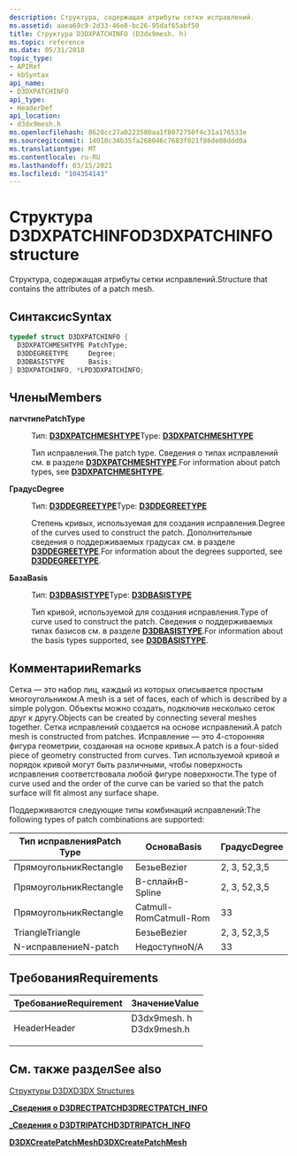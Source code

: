 ```yaml
---
description: Структура, содержащая атрибуты сетки исправлений.
ms.assetid: aaea69c9-2d33-46e8-bc26-95daf65abf50
title: Структура D3DXPATCHINFO (D3dx9mesh. h)
ms.topic: reference
ms.date: 05/31/2018
topic_type:
- APIRef
- kbSyntax
api_name:
- D3DXPATCHINFO
api_type:
- HeaderDef
api_location:
- d3dx9mesh.h
ms.openlocfilehash: 8628cc27a0223580aa1f8072750f4c31a176533e
ms.sourcegitcommit: 14010c34b35fa268046c7683f021f86de08ddd0a
ms.translationtype: MT
ms.contentlocale: ru-RU
ms.lasthandoff: 03/15/2021
ms.locfileid: "104354143"
---
```

# <a name="d3dxpatchinfo-structure"></a><span data-ttu-id="7afe8-103">Структура D3DXPATCHINFO</span><span class="sxs-lookup"><span data-stu-id="7afe8-103">D3DXPATCHINFO structure</span></span>

<span data-ttu-id="7afe8-104">Структура, содержащая атрибуты сетки исправлений.</span><span class="sxs-lookup"><span data-stu-id="7afe8-104">Structure that contains the attributes of a patch mesh.</span></span>

## <a name="syntax"></a><span data-ttu-id="7afe8-105">Синтаксис</span><span class="sxs-lookup"><span data-stu-id="7afe8-105">Syntax</span></span>


```C++
typedef struct D3DXPATCHINFO {
  D3DXPATCHMESHTYPE PatchType;
  D3DDEGREETYPE     Degree;
  D3DBASISTYPE      Basis;
} D3DXPATCHINFO, *LPD3DXPATCHINFO;
```



## <a name="members"></a><span data-ttu-id="7afe8-106">Члены</span><span class="sxs-lookup"><span data-stu-id="7afe8-106">Members</span></span>

<dl> <dt>

<span data-ttu-id="7afe8-107">**патчтипе**</span><span class="sxs-lookup"><span data-stu-id="7afe8-107">**PatchType**</span></span>
</dt> <dd>

<span data-ttu-id="7afe8-108">Тип: **[ **D3DXPATCHMESHTYPE**](./d3dxpatchmeshtype.md)**</span><span class="sxs-lookup"><span data-stu-id="7afe8-108">Type: **[**D3DXPATCHMESHTYPE**](./d3dxpatchmeshtype.md)**</span></span>

</dd> <dd>

<span data-ttu-id="7afe8-109">Тип исправления.</span><span class="sxs-lookup"><span data-stu-id="7afe8-109">The patch type.</span></span> <span data-ttu-id="7afe8-110">Сведения о типах исправлений см. в разделе [**D3DXPATCHMESHTYPE**](./d3dxpatchmeshtype.md).</span><span class="sxs-lookup"><span data-stu-id="7afe8-110">For information about patch types, see [**D3DXPATCHMESHTYPE**](./d3dxpatchmeshtype.md).</span></span>

</dd> <dt>

<span data-ttu-id="7afe8-111">**Градус**</span><span class="sxs-lookup"><span data-stu-id="7afe8-111">**Degree**</span></span>
</dt> <dd>

<span data-ttu-id="7afe8-112">Тип: **[ **D3DDEGREETYPE**](./d3ddegreetype.md)**</span><span class="sxs-lookup"><span data-stu-id="7afe8-112">Type: **[**D3DDEGREETYPE**](./d3ddegreetype.md)**</span></span>

</dd> <dd>

<span data-ttu-id="7afe8-113">Степень кривых, используемая для создания исправления.</span><span class="sxs-lookup"><span data-stu-id="7afe8-113">Degree of the curves used to construct the patch.</span></span> <span data-ttu-id="7afe8-114">Дополнительные сведения о поддерживаемых градусах см. в разделе [**D3DDEGREETYPE**](./d3ddegreetype.md).</span><span class="sxs-lookup"><span data-stu-id="7afe8-114">For information about the degrees supported, see [**D3DDEGREETYPE**](./d3ddegreetype.md).</span></span>

</dd> <dt>

<span data-ttu-id="7afe8-115">**База**</span><span class="sxs-lookup"><span data-stu-id="7afe8-115">**Basis**</span></span>
</dt> <dd>

<span data-ttu-id="7afe8-116">Тип: **[ **D3DBASISTYPE**](./d3dbasistype.md)**</span><span class="sxs-lookup"><span data-stu-id="7afe8-116">Type: **[**D3DBASISTYPE**](./d3dbasistype.md)**</span></span>

</dd> <dd>

<span data-ttu-id="7afe8-117">Тип кривой, используемой для создания исправления.</span><span class="sxs-lookup"><span data-stu-id="7afe8-117">Type of curve used to construct the patch.</span></span> <span data-ttu-id="7afe8-118">Сведения о поддерживаемых типах базисов см. в разделе [**D3DBASISTYPE**](./d3dbasistype.md).</span><span class="sxs-lookup"><span data-stu-id="7afe8-118">For information about the basis types supported, see [**D3DBASISTYPE**](./d3dbasistype.md).</span></span>

</dd> </dl>

## <a name="remarks"></a><span data-ttu-id="7afe8-119">Комментарии</span><span class="sxs-lookup"><span data-stu-id="7afe8-119">Remarks</span></span>

<span data-ttu-id="7afe8-120">Сетка — это набор лиц, каждый из которых описывается простым многоугольником.</span><span class="sxs-lookup"><span data-stu-id="7afe8-120">A mesh is a set of faces, each of which is described by a simple polygon.</span></span> <span data-ttu-id="7afe8-121">Объекты можно создать, подключив несколько сеток друг к другу.</span><span class="sxs-lookup"><span data-stu-id="7afe8-121">Objects can be created by connecting several meshes together.</span></span> <span data-ttu-id="7afe8-122">Сетка исправлений создается на основе исправлений.</span><span class="sxs-lookup"><span data-stu-id="7afe8-122">A patch mesh is constructed from patches.</span></span> <span data-ttu-id="7afe8-123">Исправление — это 4-сторонняя фигура геометрии, созданная на основе кривых.</span><span class="sxs-lookup"><span data-stu-id="7afe8-123">A patch is a four-sided piece of geometry constructed from curves.</span></span> <span data-ttu-id="7afe8-124">Тип используемой кривой и порядок кривой могут быть различными, чтобы поверхность исправления соответствовала любой фигуре поверхности.</span><span class="sxs-lookup"><span data-stu-id="7afe8-124">The type of curve used and the order of the curve can be varied so that the patch surface will fit almost any surface shape.</span></span>

<span data-ttu-id="7afe8-125">Поддерживаются следующие типы комбинаций исправлений:</span><span class="sxs-lookup"><span data-stu-id="7afe8-125">The following types of patch combinations are supported:</span></span>



| <span data-ttu-id="7afe8-126">Тип исправления</span><span class="sxs-lookup"><span data-stu-id="7afe8-126">Patch Type</span></span> | <span data-ttu-id="7afe8-127">Основа</span><span class="sxs-lookup"><span data-stu-id="7afe8-127">Basis</span></span>       | <span data-ttu-id="7afe8-128">Градус</span><span class="sxs-lookup"><span data-stu-id="7afe8-128">Degree</span></span> |
|------------|-------------|--------|
| <span data-ttu-id="7afe8-129">Прямоугольник</span><span class="sxs-lookup"><span data-stu-id="7afe8-129">Rectangle</span></span>  | <span data-ttu-id="7afe8-130">Безье</span><span class="sxs-lookup"><span data-stu-id="7afe8-130">Bezier</span></span>      | <span data-ttu-id="7afe8-131">2, 3, 5</span><span class="sxs-lookup"><span data-stu-id="7afe8-131">2,3,5</span></span>  |
| <span data-ttu-id="7afe8-132">Прямоугольник</span><span class="sxs-lookup"><span data-stu-id="7afe8-132">Rectangle</span></span>  | <span data-ttu-id="7afe8-133">B-сплайн</span><span class="sxs-lookup"><span data-stu-id="7afe8-133">B-Spline</span></span>    | <span data-ttu-id="7afe8-134">2, 3, 5</span><span class="sxs-lookup"><span data-stu-id="7afe8-134">2,3,5</span></span>  |
| <span data-ttu-id="7afe8-135">Прямоугольник</span><span class="sxs-lookup"><span data-stu-id="7afe8-135">Rectangle</span></span>  | <span data-ttu-id="7afe8-136">Catmull-Rom</span><span class="sxs-lookup"><span data-stu-id="7afe8-136">Catmull-Rom</span></span> | <span data-ttu-id="7afe8-137">3</span><span class="sxs-lookup"><span data-stu-id="7afe8-137">3</span></span>      |
| <span data-ttu-id="7afe8-138">Triangle</span><span class="sxs-lookup"><span data-stu-id="7afe8-138">Triangle</span></span>   | <span data-ttu-id="7afe8-139">Безье</span><span class="sxs-lookup"><span data-stu-id="7afe8-139">Bezier</span></span>      | <span data-ttu-id="7afe8-140">2, 3, 5</span><span class="sxs-lookup"><span data-stu-id="7afe8-140">2,3,5</span></span>  |
| <span data-ttu-id="7afe8-141">N-исправление</span><span class="sxs-lookup"><span data-stu-id="7afe8-141">N-patch</span></span>    | <span data-ttu-id="7afe8-142">Недоступно</span><span class="sxs-lookup"><span data-stu-id="7afe8-142">N/A</span></span>         | <span data-ttu-id="7afe8-143">3</span><span class="sxs-lookup"><span data-stu-id="7afe8-143">3</span></span>      |



 

## <a name="requirements"></a><span data-ttu-id="7afe8-144">Требования</span><span class="sxs-lookup"><span data-stu-id="7afe8-144">Requirements</span></span>



| <span data-ttu-id="7afe8-145">Требование</span><span class="sxs-lookup"><span data-stu-id="7afe8-145">Requirement</span></span> | <span data-ttu-id="7afe8-146">Значение</span><span class="sxs-lookup"><span data-stu-id="7afe8-146">Value</span></span> |
|-------------------|----------------------------------------------------------------------------------------|
| <span data-ttu-id="7afe8-147">Header</span><span class="sxs-lookup"><span data-stu-id="7afe8-147">Header</span></span><br/> | <dl> <span data-ttu-id="7afe8-148"><dt>D3dx9mesh. h</dt></span><span class="sxs-lookup"><span data-stu-id="7afe8-148"><dt>D3dx9mesh.h</dt></span></span> </dl> |



## <a name="see-also"></a><span data-ttu-id="7afe8-149">См. также раздел</span><span class="sxs-lookup"><span data-stu-id="7afe8-149">See also</span></span>

<dl> <dt>

[<span data-ttu-id="7afe8-150">Структуры D3DX</span><span class="sxs-lookup"><span data-stu-id="7afe8-150">D3DX Structures</span></span>](dx9-graphics-reference-d3dx-structures.md)
</dt> <dt>

[<span data-ttu-id="7afe8-151">**\_Сведения о D3DRECTPATCH**</span><span class="sxs-lookup"><span data-stu-id="7afe8-151">**D3DRECTPATCH\_INFO**</span></span>](d3drectpatch-info.md)
</dt> <dt>

[<span data-ttu-id="7afe8-152">**\_Сведения о D3DTRIPATCH**</span><span class="sxs-lookup"><span data-stu-id="7afe8-152">**D3DTRIPATCH\_INFO**</span></span>](d3dtripatch-info.md)
</dt> <dt>

[<span data-ttu-id="7afe8-153">**D3DXCreatePatchMesh**</span><span class="sxs-lookup"><span data-stu-id="7afe8-153">**D3DXCreatePatchMesh**</span></span>](d3dxcreatepatchmesh.md)
</dt> </dl>

 

 
